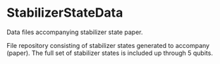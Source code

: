 # StabilizerStateData
Data files accompanying stabilizer state paper.

File repository consisting of stabilizer states generated to accompany (paper). The full set of stabilizer states is included up through 5 qubits.
